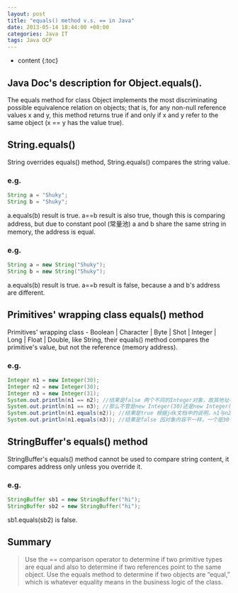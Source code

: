 ```yaml
---
layout: post
title: "equals() method v.s. == in Java"
date: 2013-05-14 18:44:00 +08:00
categories: Java IT
tags: Java OCP
---
```


* content
{:toc}

## Java Doc's description for Object.equals(). 

The equals method for class Object implements the most discriminating possible equivalence relation on objects; that is, for any non-null reference values x and y, this method returns true if and only if x and y refer to the same object (x == y has the value true).





## String.equals()
String overrides equals() method, String.equals() compares the string value. 

### e.g. 
```java
String a = "Shuky";
String b = "Shuky";
```
a.equals(b) result is true.
a==b result is also true, though this is comparing address, but due to constant pool (常量池) a and b share the same string in memory, the address is equal.

### e.g.
```java
String a = new String("Shuky");
String b = new String("Shuky");
```
a.equals(b) result is true.
a==b result is false, because a and b's address are different.

## Primitives' wrapping class equals() method
Primitives' wrapping class - Boolean | Character | Byte | Shot | Integer | Long | Float | Double, like String, their equals() method compares the primitive's value, but not the reference (memory address).

### e.g. 
```java
Integer n1 = new Integer(30);
Integer n2 = new Integer(30);
Integer n3 = new Integer(31);
System.out.println(n1 == n2); //结果是false 两个不同的Integer对象，故其地址不同，
System.out.println(n1 == n3); //那么不管是new Integer(30)还是new Integer(31) 结果都显示false
System.out.println(n1.equals(n2)); //结果是true 根据jdk文档中的说明，n1与n2指向的对象中的内容是相等的，都是30，故equals比较后结果是true
System.out.println(n1.equals(n3)); //结果是false 因对象内容不一样，一个是30一个是31
```

## StringBuffer's equals() method 
StringBuffer's equals() method cannot be used to compare string content, it compares address only unless you override it.
### e.g. 
```java
StringBuffer sb1 = new StringBuffer("hi");
StringBuffer sb2 = new StringBuffer("hi");
```
sb1.equals(sb2) is false.

## Summary

> Use the == comparison operator to determine if two primitive types are equal and also to determine if two references point to the same object. Use the equals method to determine if two objects are “equal,” which is whatever equality means in the business logic of the class.
